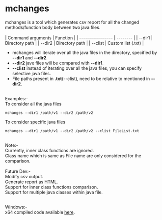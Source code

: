 # mchanges
mchanges is a tool which generates csv report for all the changed methods/function body between two java files.</br>
</br>
| Command arguments | Function |
| ----------------- | -------- |
| --dir1  | Directory path     |
| --dir2  | Directory path     |
| --clist | Custom list (.txt) |

+ mchanges will iterate over all the java files in the directory, specified by **--dir1** and **--dir2**.
+ **--dir2** jave files will be compared with **--dir1**.
+ **--clist** instead of iterating over all the java files, you can specify selective java files.
+ File paths present in **.txt**(--clist), need to be relative to mentioned in **--dir2**.
</br>
Examples:-</br>
To consider all the java files</br>

```
mchanges --dir1 /path/v1 --dir2 /path/v2
```
To consider specific java files</br>
```
mchanges --dir1 /path/v1 --dir2 /path/v2 --clist FileList.txt
```
</br>
Note:-</br>
Currently, inner class functions are ignored.</br>
Class name which is same as File name are only considered for the comparison.</br>
</br>
Future Dev:-</br>
Modify csv output.</br>
Generate report as HTML.</br>
Support for inner class functions comparison.</br>
Support for multiple java classes within java file.</br></br>

Windows:-</br>
x64 compiled code available [here](https://drive.google.com/file/d/1Wwk3OqHp688gk0veZNbIaMiQajtwGk4T/view?usp=sharing).